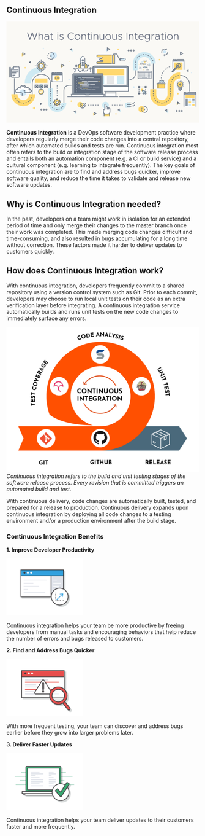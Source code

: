 ## Continuous Integration

![](/Images/what-is-continuous-integration.png)

**Continuous Integration** is a DevOps software development practice where developers regularly merge their code changes into a central repository, after which automated builds and tests are run. Continuous integration most often refers to the build or integration stage of the software release process and entails both an automation component (e.g. a CI or build service) and a cultural component (e.g. learning to integrate frequently). The key goals of continuous integration are to find and address bugs quicker, improve software quality, and reduce the time it takes to validate and release new software updates.

## Why is Continuous Integration needed?

In the past, developers on a team might work in isolation for an extended period of time and only merge their changes to the master branch once their work was completed. This made merging code changes difficult and time-consuming, and also resulted in bugs accumulating for a long time without correction. These factors made it harder to deliver updates to customers quickly.

## How does Continuous Integration work?

With continuous integration, developers frequently commit to a shared repository using a version control system such as Git. Prior to each commit, developers may choose to run local unit tests on their code as an extra verification layer before integrating. A continuous integration service automatically builds and runs unit tests on the new code changes to immediately surface any errors.

![](/Images/conint.jpg)
*Continuous integration refers to the build and unit testing stages of the software release process. Every revision that is committed triggers an automated build and test.*

With continuous delivery, code changes are automatically built, tested, and prepared for a release to production. Continuous delivery expands upon continuous integration by deploying all code changes to a testing environment and/or a production environment after the build stage.

### **Continuous Integration Benefits**

**1. Improve Developer Productivity**

![](/Images/idp.png)

Continuous integration helps your team be more productive by freeing developers from manual tasks and encouraging behaviors that help reduce the number of errors and bugs released to customers.

**2. Find and Address Bugs Quicker**

![](/Images/bugs.png)

With more frequent testing, your team can discover and address bugs earlier before they grow into larger problems later.

**3. Deliver Faster Updates**

![](/Images/duf.png)

Continuous integration helps your team deliver updates to their customers faster and more frequently.
